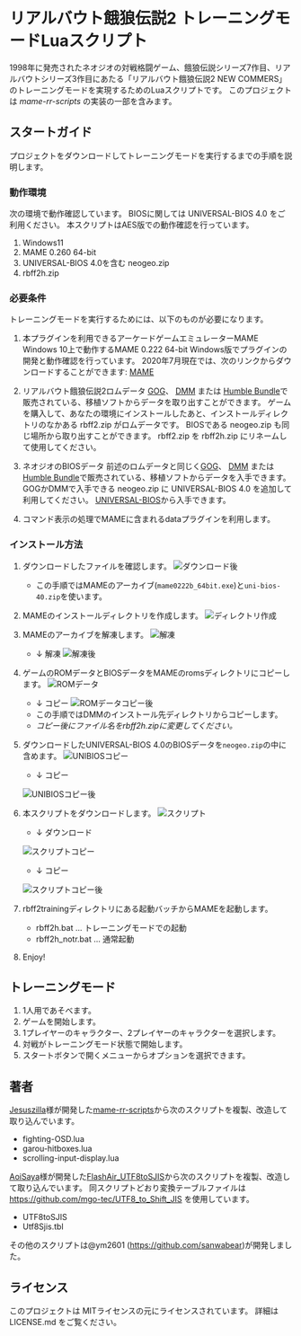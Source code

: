 # リアルバウト餓狼伝説2 トレーニングモードLuaスクリプト

1998年に発売されたネオジオの対戦格闘ゲーム、餓狼伝説シリーズ7作目、リアルバウトシリーズ3作目にあたる「リアルバウト餓狼伝説2 NEW COMMERS」のトレーニングモードを実現するためのLuaスクリプトです。
このプロジェクトは *mame-rr-scripts* の実装の一部を含みます。


## スタートガイド

プロジェクトをダウンロードしてトレーニングモードを実行するまでの手順を説明します。

### 動作環境

次の環境で動作確認しています。
BIOSに関しては UNIVERSAL-BIOS 4.0 をご利用ください。
本スクリプトはAES版での動作確認を行っています。

1. Windows11
2. MAME 0.260 64-bit
3. UNIVERSAL-BIOS 4.0を含む neogeo.zip
4. rbff2h.zip 


### 必要条件

トレーニングモードを実行するためには、以下のものが必要になります。

 1.  本プラグインを利用できるアーケードゲームエミュレーターMAME
	Windows 10上で動作するMAME 0.222 64-bit Windows版でプラグインの開発と動作確認を行っています。
	2020年7月現在では、次のリンクからダウンロードすることができます: [MAME]

2.  リアルバウト餓狼伝説2ロムデータ
	[GOG]、 [DMM] または [Humble Bundle]で販売されている、移植ソフトからデータを取り出すことができます。
	ゲームを購入して、あなたの環境にインストールしたあと、インストールディレクトリのなかある rbff2.zip がロムデータです。
	BIOSである neogeo.zip も同じ場所から取り出すことができます。
	rbff2.zip を rbff2h.zip にリネームして使用してください。

3. ネオジオのBIOSデータ
	前述のロムデータと同じく[GOG]、 [DMM] または [Humble Bundle]で販売されている、移植ソフトからデータを入手できます。
	GOGかDMMで入手できる neogeo.zip に UNIVERSAL-BIOS 4.0 を追加して利用してください。
	[UNIVERSAL-BIOS]から入手できます。

4. コマンド表示の処理でMAMEに含まれるdataプラグインを利用します。

[GOG]:https://www.gog.com/
[DMM]:https://games.dmm.com/
[Humble Bundle]:https://www.humblebundle.com/
[MAME]:https://www.mamedev.org/release.html
[UNIVERSAL-BIOS]:http://unibios.free.fr/
[ATE]:http://glorious.r.ribbon.to/pach_ATE/pach_ATE.html

### インストール方法

1. ダウンロードしたファイルを確認します。
	![ダウンロード後](https://github.com/sanwabear/rbff2training-doc/blob/master/how_to_pic/1_MAME%E3%81%A8BIOS%E3%83%80%E3%82%A6%E3%83%B3%E3%83%AD%E3%83%BC%E3%83%89%E5%BE%8C.png?raw=true "ダウンロード後")
	- この手順ではMAMEのアーカイブ(`mame0222b_64bit.exe`)と`uni-bios-40.zip`を使います。
2. MAMEのインストールディレクトリを作成します。
	![ディレクトリ作成](https://github.com/sanwabear/rbff2training-doc/blob/master/how_to_pic/2_MAME%E5%85%A5%E3%82%8C%E4%BD%9C%E6%88%90.png?raw=true "ディレクトリ作成")
3. MAMEのアーカイブを解凍します。
	![解凍](https://github.com/sanwabear/rbff2training-doc/blob/master/how_to_pic/3_MAME%E8%A7%A3%E7%AD%94.png?raw=true "解凍")
	- ↓ 解凍
	![解凍後](https://github.com/sanwabear/rbff2training-doc/blob/master/how_to_pic/4_%E8%A7%A3%E5%87%8D%E3%81%8A%E3%82%8F%E3%82%8A.png?raw=true "解凍後")
4. ゲームのROMデータとBIOSデータをMAMEのromsディレクトリにコピーします。
	![ROMデータ](https://github.com/sanwabear/rbff2training-doc/blob/master/how_to_pic/5_%E3%83%AD%E3%83%A0%E3%82%B3%E3%83%94%E3%83%BC.png?raw=true "ROMデータ")
	- ↓ コピー
	![ROMデータコピー後](https://github.com/sanwabear/rbff2training-doc/blob/master/how_to_pic/6_%E3%83%AD%E3%83%A0%E3%82%B3%E3%83%94%E3%83%BC%E5%BE%8C.png?raw=true "ROMデータコピー後")
	- この手順ではDMMのインストール先ディレクトリからコピーします。
	- *コピー後にファイル名をrbff2h.zipに変更してください。*
5. ダウンロードしたUNIVERSAL-BIOS 4.0のBIOSデータを`neogeo.zip`の中に含めます。
	![UNIBIOSコピー](https://github.com/sanwabear/rbff2training-doc/blob/master/how_to_pic/7_BIOS%E3%82%B3%E3%83%94%E3%83%BC.png?raw=true "UNIBIOSコピー")
	- ↓ コピー
	
	![UNIBIOSコピー後](https://github.com/sanwabear/rbff2training-doc/blob/master/how_to_pic/8_BIOS%E3%82%B3%E3%83%94%E3%83%BC%E5%BE%8C.png?raw=true "UNIBIOSコピー後")
6. 本スクリプトをダウンロードします。
	![スクリプト](https://github.com/sanwabear/rbff2training-doc/blob/master/how_to_pic/9_%E3%82%B9%E3%82%AF%E3%83%AA%E3%83%97%E3%83%88%E3%83%80%E3%82%A6%E3%83%B3%E3%83%AD%E3%83%BC%E3%83%89.png?raw=true "スクリプト")
	- ↓ ダウンロード
	
	![スクリプトコピー](https://github.com/sanwabear/rbff2training-doc/blob/master/how_to_pic/10_%E3%82%B9%E3%82%AF%E3%83%AA%E3%83%97%E3%83%88%E3%82%B3%E3%83%94%E3%83%BC.png?raw=true "スクリプトコピー")
	- ↓ コピー
	
	![スクリプトコピー後](https://github.com/sanwabear/rbff2training-doc/blob/master/how_to_pic/11_%E3%82%B9%E3%82%AF%E3%83%AA%E3%83%97%E3%83%88%E3%82%B3%E3%83%94%E3%83%BC%E5%BE%8C.png?raw=true "スクリプトコピー後")
7. rbff2trainingディレクトリにある起動バッチからMAMEを起動します。
    - rbff2h.bat ... トレーニングモードでの起動
    - rbff2h_notr.bat ... 通常起動
8. Enjoy!


## トレーニングモード

1. 1人用であそべます。
2. ゲームを開始します。
3. 1プレイヤーのキャラクター、2プレイヤーのキャラクターを選択します。
4. 対戦がトレーニングモード状態で開始します。
5. スタートボタンで開くメニューからオプションを選択できます。


## 著者

 [Jesuszilla]様が開発した[mame-rr-scripts]から次のスクリプトを複製、改造して取り込んでいます。
 * fighting-OSD.lua
 * garou-hitboxes.lua
 * scrolling-input-display.lua

 [AoiSaya]様が開発した[FlashAir_UTF8toSJIS]から次のスクリプトを複製、改造して取り込んでいます。
 同スクリプトどおり変換テーブルファイルは https://github.com/mgo-tec/UTF8_to_Shift_JIS を使用しています。
 * UTF8toSJIS
 * Utf8Sjis.tbl

[Jesuszilla]:https://github.com/Jesuszilla
[mame-rr-scripts]:https://github.com/Jesuszilla/mame-rr-scripts
[AoiSaya]:https://github.com/AoiSaya
[FlashAir_UTF8toSJIS]:https://github.com/AoiSaya/FlashAir_UTF8toSJIS

その他のスクリプトは@ym2601 (https://github.com/sanwabear)が開発しました。


## ライセンス

このプロジェクトは MITライセンスの元にライセンスされています。 
詳細は LICENSE.md をご覧ください。
